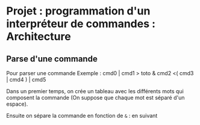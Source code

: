 # Projet : programmation d'un interpréteur de commandes : Architecture


## Parse d'une commande 

Pour parser une commande Exemple : cmd0 | cmd1 > toto & cmd2 <( cmd3 | cmd4 ) | cmd5

Dans un premier temps, on crée un tableau avec les différents mots qui composent la commande (On suppose que chaque mot est séparé d'un espace).

Ensuite on sépare la commande en fonction de `&` : 
en suivant 
